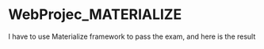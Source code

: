 # WebProjec_MATERIALIZE
I have to use Materialize framework to pass the exam, and here is the result
